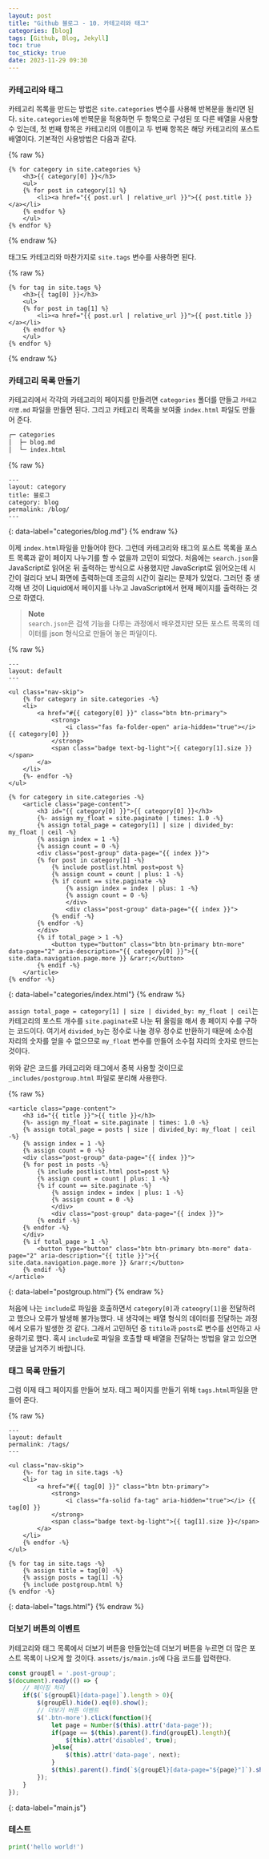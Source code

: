 ```yaml
---
layout: post
title: "Github 블로그 - 10. 카테고리와 태그"
categories: [blog]
tags: [Github, Blog, Jekyll]
toc: true
toc_sticky: true
date: 2023-11-29 09:30
---
```


### 카테고리와 태그

카테고리 목록을 만드는 방법은 `site.categories` 변수를 사용해 반복문을 돌리면 된다. `site.categories`에 반복문을 적용하면 두 항목으로 구성된 또 다른 배열을 사용할 수 있는데, 첫 번째 항목은 카테고리의 이름이고 두 번째 항목은 해당 카테고리의 포스트 배열이다. 기본적인 사용방법은 다음과 같다.

{% raw %}
```liquid
{% for category in site.categories %}
	<h3>{{ category[0] }}</h3>
	<ul>
	{% for post in category[1] %}
		<li><a href="{{ post.url | relative_url }}">{{ post.title }}</a></li>
	{% endfor %}
	</ul>
{% endfor %}
```
{% endraw %}

태그도 카테고리와 마찬가지로 `site.tags` 변수를 사용하면 된다.

{% raw %}
```liquid
{% for tag in site.tags %}
	<h3>{{ tag[0] }}</h3>
	<ul>
	{% for post in tag[1] %}
		<li><a href="{{ post.url | relative_url }}">{{ post.title }}</a></li>
	{% endfor %}
	</ul>
{% endfor %}
```
{% endraw %}

### 카테고리 목록 만들기

카테고리에서 각각의 카테고리의 페이지를 만들려면 `categories` 폴더를 만들고 `카테고리명.md` 파일을 만들면 된다. 그리고 카테고리 목록을 보여줄 `index.html` 파일도 만들어 준다.

```bash
┌─ categories
│  ├─ blog.md
│  └─ index.html
```

{% raw %}
```liquid
---
layout: category
title: 블로그
category: blog
permalink: /blog/
---
```
{: data-label="categories/blog.md"}
{% endraw %}

이제 `index.html`파일을 만들어야 한다. 그런데 카테고리와 태그의 포스트 목록을 포스트 목록과 같이 페이지 나누기를 할 수 없을까 고민이 되었다. 처음에는 `search.json`을 JavaScript로 읽어온 뒤 출력하는 방식으로 사용했지만 JavaScript로 읽어오는데 시간이 걸리다 보니 화면에 출력하는데 조금의 시간이 걸리는 문제가 있었다. 그러던 중 생각해 낸 것이 Liquid에서 페이지를 나누고 JavaScript에서 현재 페이지를 출력하는 것으로 하였다.

> **Note**  
> `search.json`은 검색 기능을 다루는 과정에서 배우겠지만 모든 포스트 목록의 데이터를 json 형식으로 만들어 놓은 파일이다.

{% raw %}
```liquid
---
layout: default
---

<ul class="nav-skip">
	{% for category in site.categories -%}
	<li>
		<a href="#{{ category[0] }}" class="btn btn-primary">
			<strong>
				<i class="fas fa-folder-open" aria-hidden="true"></i> {{ category[0] }}
			</strong>
			<span class="badge text-bg-light">{{ category[1].size }}</span>
		</a>
	</li>
	{%- endfor -%}
</ul>

{% for category in site.categories -%}
	<article class="page-content">
		<h3 id="{{ category[0] }}">{{ category[0] }}</h3>
		{%- assign my_float = site.paginate | times: 1.0 -%}
		{% assign total_page = category[1] | size | divided_by: my_float | ceil -%}
		{% assign index = 1 -%}
		{% assign count = 0 -%}
		<div class="post-group" data-page="{{ index }}">
		{% for post in category[1] -%}
			{% include postlist.html post=post %}
			{% assign count = count | plus: 1 -%}
			{% if count == site.paginate -%}
				{% assign index = index | plus: 1 -%}
				{% assign count = 0 -%}
				</div>
				<div class="post-group" data-page="{{ index }}">
			{% endif -%}
		{% endfor -%}
		</div>
		{% if total_page > 1 -%}
			<button type="button" class="btn btn-primary btn-more" data-page="2" aria-description="{{ category[0] }}">{{ site.data.navigation.page.more }} &rarr;</button>
		{% endif -%}
	</article>
{% endfor -%}
```
{: data-label="categories/index.html"}
{% endraw %}

`assign total_page = category[1] | size | divided_by: my_float | ceil`는 카테고리의 포스트 개수를 `site.paginate`로 나눈 뒤 올림을 해서 총 페이지 수를 구하는 코드이다. 여기서 `divided_by`는 정수로 나눌 경우 정수로 반환하기 때문에 소수점 자리의 숫자를 얻을 수 없으므로 `my_float` 변수를 만들어 소수점 자리의 숫자로 만드는 것이다.

위와 같은 코드를 카테고리와 태그에서 중복 사용할 것이므로 `_includes/postgroup.html` 파일로 분리해 사용한다.

{% raw %}
```liquid
<article class="page-content">
	<h3 id="{{ title }}">{{ title }}</h3>
	{%- assign my_float = site.paginate | times: 1.0 -%}
	{% assign total_page = posts | size | divided_by: my_float | ceil -%}
	{% assign index = 1 -%}
	{% assign count = 0 -%}
	<div class="post-group" data-page="{{ index }}">
	{% for post in posts -%}
		{% include postlist.html post=post %}
		{% assign count = count | plus: 1 -%}
		{% if count == site.paginate -%}
			{% assign index = index | plus: 1 -%}
			{% assign count = 0 -%}
			</div>
			<div class="post-group" data-page="{{ index }}">
		{% endif -%}
	{% endfor -%}
	</div>
	{% if total_page > 1 -%}
		<button type="button" class="btn btn-primary btn-more" data-page="2" aria-description="{{ title }}">{{ site.data.navigation.page.more }} &rarr;</button>
	{% endif -%}
</article>
```
{: data-label="postgroup.html"}
{% endraw %}

처음에 나는 `include`로 파일을 호출하면서 `category[0]`과 `cateogry[1]`을 전달하려고 했으나 오류가 발생해 불가능했다. 내 생각에는 배열 형식의 데이터를 전달하는 과정에서 오류가 발생한 것 같다. 그래서 고민하던 중 `titile`과 `posts`로 변수를 선언하고 사용하기로 했다. 혹시 `include`로 파일을 호출할 때 배열을 전달하는 방법을 알고 있으면 댓글을 남겨주기 바랍니다.

### 태그 목록 만들기

그럼 이제 태그 페이지를 만들어 보자. 태그 페이지를 만들기 위해 `tags.html`파일을 만들어 준다.

{% raw %}
```liquid
---
layout: default
permalink: /tags/
---

<ul class="nav-skip">
	{%- for tag in site.tags -%}
	<li>
		<a href="#{{ tag[0] }}" class="btn btn-primary">
			<strong>
				<i class="fa-solid fa-tag" aria-hidden="true"></i> {{ tag[0] }}
			</strong>
			<span class="badge text-bg-light">{{ tag[1].size }}</span>
		</a>
	</li>
	{% endfor -%}
</ul>

{% for tag in site.tags -%}
	{% assign title = tag[0] -%}
	{% assign posts = tag[1] -%}
	{% include postgroup.html %}
{% endfor -%}
```
{: data-label="tags.html"}
{% endraw %}

### 더보기 버튼의 이벤트

카테고리와 태그 목록에서 더보기 버튼을 만들었는데 더보기 버튼을 누르면 더 많은 포스트 목록이 나오게 할 것이다. `assets/js/main.js`에 다음 코드를 입력한다.

```javascript
const groupEl = '.post-group';
$(document).ready(() => {
	// 페이징 처리
	if($(`${groupEl}[data-page]`).length > 0){
		$(groupEl).hide().eq(0).show();
		// 더보기 버튼 이벤트
		$('.btn-more').click(function(){
			let page = Number($(this).attr('data-page'));
			if(page == $(this).parent().find(groupEl).length){
				$(this).attr('disabled', true);
			}else{
				$(this).attr('data-page', next);
			}
			$(this).parent().find(`${groupEl}[data-page="${page}"]`).show().find('a').eq(0).focus();
		});
	}
});
```
{: data-label="main.js"}

### 테스트

```python title="hello.py"
print('hello world!')
```
